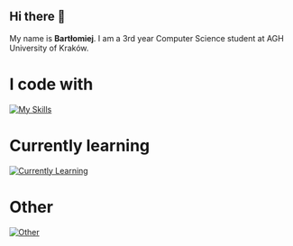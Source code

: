 ## Hi there 👋

My name is **Bartłomiej**. I am a 3rd year Computer Science student at AGH University of Kraków.

# I code with

[![My Skills](https://skillicons.dev/icons?i=py,go,java,c,js)](https://skillicons.dev)

# Currently learning

[![Currently Learning](https://skillicons.dev/icons?i=react,tailwind,flask,docker)](https://skillicons.dev)

# Other

[![Other](https://skillicons.dev/icons?i=postgres,git,linux,html,css)](https://skillicons.dev)

<!--
**Mielecki/Mielecki** is a ✨ _special_ ✨ repository because its `README.md` (this file) appears on your GitHub profile.

Here are some ideas to get you started:

- 🔭 I’m currently working on ...
- 🌱 I’m currently learning ...
- 👯 I’m looking to collaborate on ...
- 🤔 I’m looking for help with ...
- 💬 Ask me about ...
- 📫 How to reach me: ...
- 😄 Pronouns: ...
- ⚡ Fun fact: ...
-->
